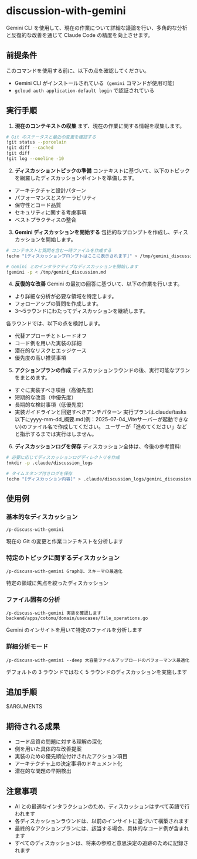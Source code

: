 # discussion-with-gemini

Gemini CLI を使用して、現在の作業について詳細な議論を行い、多角的な分析と反復的な改善を通じて Claude Code の精度を向上させます。

## 前提条件
このコマンドを使用する前に、以下の点を確認してください。
- Gemini CLI がインストールされている（`gemini` コマンドが使用可能）
- `gcloud auth application-default login` で認証されている

## 実行手順

1. **現在のコンテキストの収集**
まず、現在の作業に関する情報を収集します。
```bash
# Git のステータスと最近の変更を確認する
!git status --porcelain
!git diff --cached
!git diff
!git log --oneline -10
```

2. **ディスカッショントピックの準備**
コンテキストに基づいて、以下のトピックを網羅したディスカッションポイントを準備します。
- アーキテクチャと設計パターン
- パフォーマンスとスケーラビリティ
- 保守性とコード品質
- セキュリティに関する考慮事項
- ベストプラクティスの整合

3. **Gemini ディスカッションを開始する**
包括的なプロンプトを作成し、ディスカッションを開始します。
```bash
# コンテキストと質問を含む一時ファイルを作成する
!echo "[ディスカッションプロンプトはここに表示されます]" > /tmp/gemini_discussion.md

# Gemini とのインタラクティブなディスカッションを開始します
!gemini -p < /tmp/gemini_discussion.md
```

4. **反復的な改善**
Gemini の最初の回答に基づいて、以下の作業を行います。
- より詳細な分析が必要な領域を特定します。
- フォローアップの質問を作成します。
- 3～5ラウンドにわたってディスカッションを継続します。

各ラウンドでは、以下の点を検討します。
- 代替アプローチとトレードオフ
- コード例を用いた実装の詳細
- 潜在的なリスクとエッジケース
- 優先度の高い推奨事項

5. **アクションプランの作成**
ディスカッションラウンドの後、実行可能なプランをまとめます。
- すぐに実装すべき項目（高優先度）
- 短期的な改善（中優先度）
- 長期的な検討事項（低優先度）
- 実装ガイドラインと回避すべきアンチパターン
実行プランは.claude/tasks 以下にyyyy-mm-dd_概要.md(例：2025-07-04_Viteサーバーが起動できない)のファイル名で作成してください。
ユーザーが「進めてください」などと指示するまでは実行はしません。

6. **ディスカッションログを保存**
ディスカッション全体は、今後の参考資料:
```bash
# 必要に応じてディスカッションログディレクトリを作成
!mkdir -p .claude/discussion_logs

# タイムスタンプ付きログを保存
!echo "[ディスカッション内容]" > .claude/discussion_logs/gemini_discussion_$(date +%Y%m%d_%H%M%S).md
```

## 使用例

### 基本的なディスカッション
```
/p-discuss-with-gemini
```
現在の Git の変更と作業コンテキストを分析します

### 特定のトピックに関するディスカッション
```
/p-discuss-with-gemini GraphQL スキーマの最適化
```
特定の領域に焦点を絞ったディスカッション

### ファイル固有の分析
```
/p-discuss-with-gemini 実装を確認しますbackend/apps/cotomu/domain/usecases/file_operations.go
```
Gemini のインサイトを用いて特定のファイルを分析します

### 詳細分析モード
```
/p-discuss-with-gemini --deep 大容量ファイルアップロードのパフォーマンス最適化
```
デフォルトの 3 ラウンドではなく 5 ラウンドのディスカッションを実施します

## 追加手順
$ARGUMENTS

## 期待される成果
- コード品質の問題に対する理解の深化
- 例を用いた具体的な改善提案
- 実装のための優先順位付けされたアクション項目
- アーキテクチャ上の決定事項のドキュメント化
- 潜在的な問題の早期検出

## 注意事項
- AI との最適なインタラクションのため、ディスカッションはすべて英語で行われます
- 各ディスカッションラウンドは、以前のインサイトに基づいて構築されます
- 最終的なアクションプランには、該当する場合、具体的なコード例が含まれます
- すべてのディスカッションは、将来の参照と意思決定の追跡のために記録されます